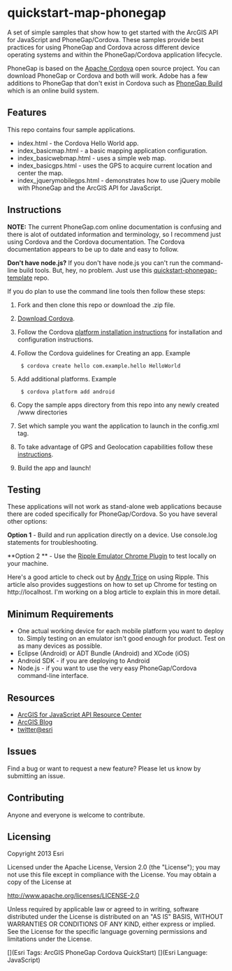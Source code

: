 # quickstart-map-phonegap

A set of simple samples that show how to get started with the ArcGIS API for JavaScript and PhoneGap/Cordova. These samples provide best practices for using PhoneGap and Cordova across different device operating systems and within the PhoneGap/Cordova application lifecycle.

PhoneGap is based on the [Apache Cordova](http://cordova.apache.org/) open source project. You can download PhoneGap or Cordova and both will work. Adobe has a few additions to PhoneGap that don't exist in Cordova such as [PhoneGap Build](https://build.phonegap.com/apps) which is an online build system. 

## Features
This repo contains four sample applications. 

* index.html - the Cordova Hello World app. 
* index_basicmap.html - a basic mapping application configuration.
* index_basicwebmap.html - uses a simple web map.
* index_basicgps.html - uses the GPS to acquire current location and center the map.
* index_jquerymobilegps.html - demonstrates how to use jQuery mobile with PhoneGap and the ArcGIS API for JavaScript.

## Instructions

**NOTE:** The current PhoneGap.com online documentation is confusing and there is alot of outdated information and terminology, so I recommend just using Cordova and the Cordova documentation. The Cordova documentation appears to be up to date and easy to follow. 

**Don't have node.js?** If you don't have node.js you can't run the command-line build tools. But, hey, no problem. Just use this [quickstart-phonegap-template](https://github.com/andygup/quickstart-phonegap-template) repo.

If you do plan to use the command line tools then follow these steps:

1. Fork and then clone this repo or download the .zip file. 
2. [Download Cordova](http://cordova.apache.org/).
3. Follow the Cordova [platform installation instructions](http://cordova.apache.org/docs/en/3.1.0/guide_platforms_index.md.html#Platform%20Guides) for installation and configuration instructions.
4. Follow the Cordova guidelines for Creating an app. Example

		$ cordova create hello com.example.hello HelloWorld

5. Add additional platforms. Example

		$ cordova platform add android

6. Copy the sample apps directory from this repo into any newly created /www directories
7. Set which sample you want the application to launch in the config.xml <content> tag.
8. To take advantage of GPS and Geolocation capabilities follow these [instructions](http://cordova.apache.org/docs/en/3.1.0/cordova_geolocation_geolocation.md.html#Geolocation).
9. Build the app and launch!

## Testing

These applications will not work as stand-alone web applications because there are coded specifically for PhoneGap/Cordova. So you have several other options:

**Option 1** - Build and run application directly on a device. Use console.log statements for troubleshooting.

**Option 2 ** - Use the [Ripple Emulator Chrome Plugin](https://chrome.google.com/webstore/detail/ripple-emulator-beta/geelfhphabnejjhdalkjhgipohgpdnoc?hl=en) to test locally on your machine.

Here's a good article to check out by [Andy Trice](http://www.tricedesigns.com/2013/01/18/my-workflow-for-developing-phonegap-applications/) on using Ripple. This article also provides suggestions on how to set up Chrome for testing on http://localhost. I'm working on a blog article to explain this in more detail.


## Minimum Requirements

* One actual working device for each mobile platform you want to deploy to. Simply testing on an emulator isn't good enough for product. Test on as many devices as possible.
* Eclipse (Android) or ADT Bundle (Android) and XCode (iOS)
* Android SDK - if you are deploying to Android
* Node.js - if you want to use the very easy PhoneGap/Cordova command-line interface.

## Resources

* [ArcGIS for JavaScript API Resource Center](http://help.arcgis.com/en/webapi/javascript/arcgis/index.html)
* [ArcGIS Blog](http://blogs.esri.com/esri/arcgis/)
* [twitter@esri](http://twitter.com/esri)

## Issues

Find a bug or want to request a new feature?  Please let us know by submitting an issue.

## Contributing

Anyone and everyone is welcome to contribute. 

## Licensing
Copyright 2013 Esri

Licensed under the Apache License, Version 2.0 (the "License");
you may not use this file except in compliance with the License.
You may obtain a copy of the License at

   http://www.apache.org/licenses/LICENSE-2.0

Unless required by applicable law or agreed to in writing, software
distributed under the License is distributed on an "AS IS" BASIS,
WITHOUT WARRANTIES OR CONDITIONS OF ANY KIND, either express or implied.
See the License for the specific language governing permissions and
limitations under the License.

[](Esri Tags: ArcGIS PhoneGap Cordova QuickStart)
[](Esri Language: JavaScript)

